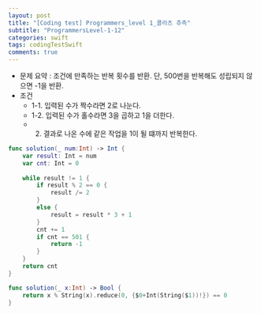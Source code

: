 ```yaml
---
layout: post
title: "[Coding test] Programmers_level 1_콜라츠 추측"
subtitle: "ProgrammersLevel-1-12"
categories: swift
tags: codingTestSwift
comments: true
---
```


* 문제 요약 : 조건에 만족하는 반복 횟수를 반환. 단, 500번을 반복해도 성립되지 않으면 -1을 반환.
* 조건
    * 1-1. 입력된 수가 짝수라면 2로 나눈다.
    * 1-2. 입력된 수가 홀수라면 3을 곱하고 1을 더한다.
    * 2. 결과로 나온 수에 같은 작업을 1이 될 떄까지 반복한다.

```swift
func solution(_ num:Int) -> Int {
    var result: Int = num
    var cnt: Int = 0
    
    while result != 1 {
        if result % 2 == 0 {
            result /= 2
        }
        else {
            result = result * 3 + 1
        }
        cnt += 1
        if cnt == 501 {
            return -1
        }
    }
    return cnt
}
```

```swift
func solution(_ x:Int) -> Bool {
    return x % String(x).reduce(0, {$0+Int(String($1))!}) == 0
}
```